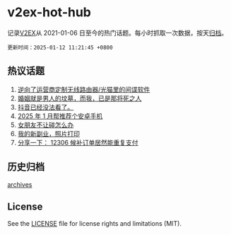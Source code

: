 # v2ex-hot-hub

 记录[V2EX](https://www.v2ex.com/)从 2021-01-06 日至今的热门话题。每小时抓取一次数据，按天[归档](archives)。

`更新时间：2025-01-12 11:21:45 +0800`

## 热议话题

1. [逆向了运营商定制无线路由器/光猫里的间谍软件](https://www.v2ex.com/t/1104332)
1. [婚姻就是男人的坟墓，而我，已是那将死之人](https://www.v2ex.com/t/1104431)
1. [抖音已经没法看了。](https://www.v2ex.com/t/1104341)
1. [2025 年 1 月帮推荐个安卓手机](https://www.v2ex.com/t/1104426)
1. [女朋友不让碰怎么办](https://www.v2ex.com/t/1104459)
1. [我的新副业，照片打印](https://www.v2ex.com/t/1104326)
1. [分享一下： 12306 候补订单居然能重复支付](https://www.v2ex.com/t/1104328)

## 历史归档

[archives](archives)

## License

See the [LICENSE](LICENSE) file for license rights and limitations (MIT).
